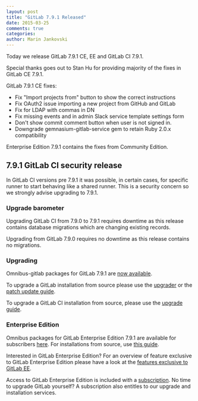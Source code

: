 ```yaml
---
layout: post
title: "GitLab 7.9.1 Released"
date: 2015-03-25
comments: true
categories:
author: Marin Jankovski
---
```


Today we release GitLab 7.9.1 CE, EE and GitLab CI 7.9.1.

Special thanks goes out to Stan Hu for providing majority of the fixes in GitLab CE 7.9.1.


GitLab 7.9.1 CE fixes:

  - Fix "Import projects from" button to show the correct instructions
  - Fix OAuth2 issue importing a new project from GitHub and GitLab
  - Fix for LDAP with commas in DN
  - Fix missing events and in admin Slack service template settings form
  - Don't show commit comment button when user is not signed in.
  - Downgrade gemnasium-gitlab-service gem to retain Ruby 2.0.x compatibility

Enterprise Edition 7.9.1 contains the fixes from Community Edition.

## 7.9.1 GitLab CI security release

In GitLab CI versions pre 7.9.1 it was possible, in certain cases, for specific runner to start behaving like a shared runner.
This is a security concern so we strongly advise upgrading to 7.9.1.

<!-- more -->

### Upgrade barometer

Upgrading GitLab CI from 7.9.0 to 7.9.1 requires downtime as this release contains database migrations which are changing existing records.

Upgrading from GitLab 7.9.0 requires no downtime as this release contains no migrations.

### Upgrading

Omnibus-gitlab packages for GitLab 7.9.1 are [now available](https://about.gitlab.com/downloads/).

To upgrade a GitLab installation from source please use the
[upgrader](http://doc.gitlab.com/ce/update/upgrader.html) or the [patch update
guide](http://doc.gitlab.com/ce/update/patch_versions.html).

To upgrade a GitLab CI installation from source, please use the [upgrade guide](https://gitlab.com/gitlab-org/gitlab-ci/blob/master/doc/update/patch_versions.md).

### Enterprise Edition

Omnibus packages for GitLab Enterprise Edition 7.9.1 are available for subscribers [here](https://gitlab.com/subscribers/gitlab-ee/blob/master/doc/install/packages.md). For installations from source, use [this guide](https://gitlab.com/subscribers/gitlab-ee/blob/master/doc/update/patch_versions.md).

Interested in GitLab Enterprise Edition?
For an overview of feature exclusive to GitLab Enterprise Edition please have a look at the [features exclusive to GitLab EE](http://about.gitlab.com/features/#enterprise).

Access to GitLab Enterprise Edition is included with a [subscription](http://www.gitlab.com/subscription/).
No time to upgrade GitLab yourself?
A subscription also entitles to our upgrade and installation services.
